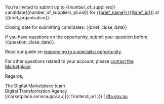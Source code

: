 You’re invited to submit up to {{number_of_suppliers}} candidate{{number_of_suppliers_plural}} for [{{brief_name}} ({{brief_id}})]({{frontend_url}}/2/digital-marketplace/opportunities/{{brief_id}}) at {{brief_organisation}}.  
  
Closing date for submitting candidates: {{brief_close_date}}  
   
If you have questions on the opportunity, submit your question before {{question_close_date}}.  
  
Read our guide on [responding to a specialist opportunity](https://marketplace1.zendesk.com/hc/en-gb/articles/360000634456-Responding-to-an-opportunity).  
  
For other questions related to your account, please [contact the Marketplace]({{frontend_url}}/contact-us).  
  
Regards,  
  
The Digital Marketplace team  
Digital Transformation Agency  
[marketplace.service.gov.au]({{ frontend_url }}) | [dta.gov.au](https://dta.gov.au)  

